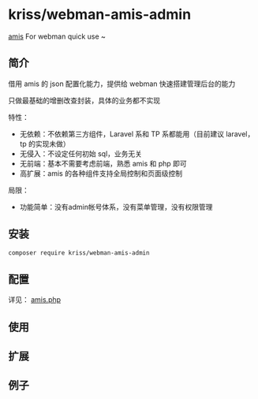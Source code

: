# kriss/webman-amis-admin

[amis](kriss/webman-amis-admin) For webman quick use ~

## 简介

借用 amis 的 json 配置化能力，提供给 webman 快速搭建管理后台的能力

只做最基础的增删改查封装，具体的业务都不实现

特性：

- 无依赖：不依赖第三方组件，Laravel 系和 TP 系都能用（目前建议 laravel，tp 的实现未做）
- 无侵入：不设定任何初始 sql，业务无关
- 无前端：基本不需要考虑前端，熟悉 amis 和 php 即可
- 高扩展：amis 的各种组件支持全局控制和页面级控制

局限：

- 功能简单：没有admin帐号体系，没有菜单管理，没有权限管理

## 安装

```bash
composer require kriss/webman-amis-admin
```

## 配置

详见： [amis.php](src/config/plugin/kriss/webman-amis-admin/amis.php)

## 使用

## 扩展

## 例子
